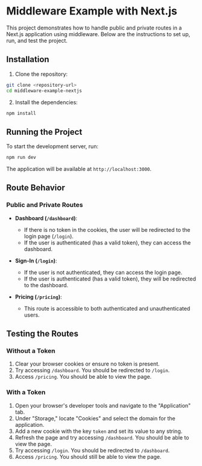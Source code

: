 # Middleware Example with Next.js

This project demonstrates how to handle public and private routes in a Next.js application using middleware. Below are the instructions to set up, run, and test the project.

## Installation

1. Clone the repository:

  ```bash
  git clone <repository-url>
  cd middleware-example-nextjs
  ```

2. Install the dependencies:

  ```bash
  npm install
  ```

## Running the Project

To start the development server, run:

```bash
npm run dev
```

The application will be available at `http://localhost:3000`.

## Route Behavior

### Public and Private Routes

- **Dashboard (`/dashboard`)**:  
  - If there is no token in the cookies, the user will be redirected to the login page (`/login`).
  - If the user is authenticated (has a valid token), they can access the dashboard.

- **Sign-In (`/login`)**:  
  - If the user is not authenticated, they can access the login page.
  - If the user is authenticated (has a valid token), they will be redirected to the dashboard.

- **Pricing (`/pricing`)**:  
  - This route is accessible to both authenticated and unauthenticated users.

## Testing the Routes

### Without a Token

1. Clear your browser cookies or ensure no token is present.
2. Try accessing `/dashboard`. You should be redirected to `/login`.
3. Access `/pricing`. You should be able to view the page.

### With a Token

1. Open your browser's developer tools and navigate to the "Application" tab.
2. Under "Storage," locate "Cookies" and select the domain for the application.
3. Add a new cookie with the key `token` and set its value to any string.
4. Refresh the page and try accessing `/dashboard`. You should be able to view the page.
5. Try accessing `/login`. You should be redirected to `/dashboard`.
6. Access `/pricing`. You should still be able to view the page.
